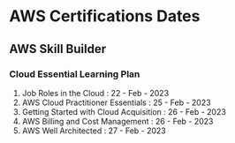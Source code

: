 # AWS Certifications Dates

## AWS Skill Builder

### Cloud Essential Learning Plan

1. Job Roles in the Cloud : 22 - Feb - 2023
2. AWS Cloud Practitioner Essentials : 25 - Feb - 2023
3. Getting Started with Cloud Acquisition : 26 - Feb - 2023
4. AWS Billing and Cost Management : 26 - Feb - 2023
5. AWS Well Architected : 27 - Feb - 2023
